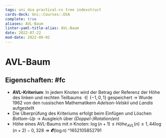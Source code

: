 ```yaml
---
tags: uni dsa practical-cs tree indexstruct
cards-deck: Uni::Courses::DSA
complete: true
aliases: AVL-Baum
linter-yaml-title-alias: AVL-Baum
date: 2022-07-22
mod-date: 2022-09-02
---
```


# AVL-Baum

## Eigenschaften: #fc
- **AVL-Kriterium**: In jedem Knoten wird der Betrag der Referenz der Höhe des linken und rechten Teilbaums $\in \{-1,0,1\}$ gespeichert
	-> Wurde 1962 von den russischen Mathematikern *Adelson-Velskii* und *Landis* aufgestellt
- Die Überprüfung des Kriteriums erfolgt beim Einfügen und Löschen *Bottom-Up*
	-> Ausgleich über *(Doppel-)Rotation(en)*
- Höhe eines AVL-Baums mit $n$ Knoten: $\log(n+1) \leq Höhe_{AVL}(n) \leq 1,44\log(n+2)-0,328\Rightarrow\mathbfcal{O}(\log n)$
^1652105852791
